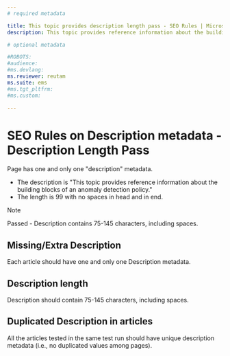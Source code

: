 ```yaml
---
# required metadata

title: This topic provides description length pass - SEO Rules | Microsoft Docs
description: This topic provides reference information about the building blocks of an anomaly detection policy.

# optional metadata

#ROBOTS:
#audience:
#ms.devlang:
ms.reviewer: reutam
ms.suite: ems
#ms.tgt_pltfrm:
#ms.custom:

---
```


# SEO Rules on Description metadata - Description Length Pass

Page has one and only one "description" metadata.  
+ The description is "This topic provides reference information about the building blocks of an anomaly detection policy."  
+ The length is 99 with no spaces in head and in end.

> [!NOTE] 
> Passed - Description contains 75-145 characters, including spaces.

## Missing/Extra Description
Each article should have one and only one Description metadata.
## Description length
Description should contain 75-145 characters, including spaces.
## Duplicated Description in articles
All the articles tested in the same test run should have unique description metadata (i.e., no duplicated values among pages).
